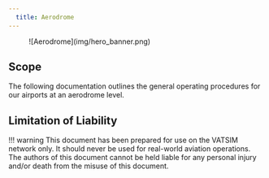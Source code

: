 ```yaml
---
  title: Aerodrome
---
```

<figure markdown>
![Aerodrome](img/hero_banner.png)
</figure>

## Scope
The following documentation outlines the general operating procedures for our airports at an aerodrome level.

## Limitation of Liability
!!! warning
    This document has been prepared for use on the VATSIM network only. It should never be used for real-world aviation operations. The authors of this document cannot be held liable for any personal injury and/or death from the misuse of this document.




